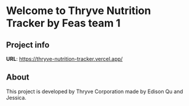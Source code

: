 # Welcome to Thryve Nutrition Tracker by Feas team 1

## Project info

**URL**: https://thryve-nutrition-tracker.vercel.app/

## About

This project is developed by Thryve Corporation made by Edison Qu and Jessica.
